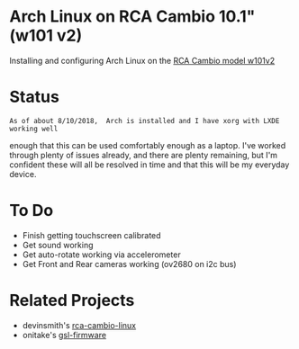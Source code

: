 # Arch Linux on RCA Cambio 10.1" (w101 v2)
Installing and configuring Arch Linux on the
[RCA Cambio model w101v2](https://shop.rcaav.com/shop/computing/2-in-1/cambio-w101v2)

# Status

    As of about 8/10/2018,  Arch is installed and I have xorg with LXDE working well 
enough that this can be used comfortably enough as a laptop.  I've worked through plenty 
of issues already, and there are plenty remaining, but I'm confident these will all be 
resolved in time and that this will be my everyday device.

# To Do

- Finish getting touchscreen calibrated
- Get sound working
- Get auto-rotate working via accelerometer
- Get Front and Rear cameras working (ov2680 on i2c bus)

# Related Projects

- devinsmith's [rca-cambio-linux](https://github.com/devinsmith/rca-cambio-linux)
- onitake's [gsl-firmware](https://github.com/onitake/gsl-firmware/tree/master/firmware/rca/w101v2)

